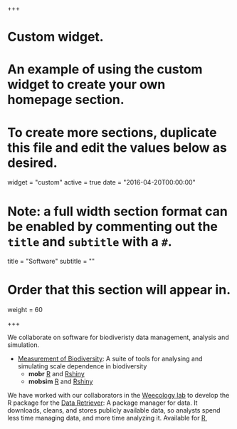 +++
# Custom widget.
# An example of using the custom widget to create your own homepage section.
# To create more sections, duplicate this file and edit the values below as desired.
widget = "custom"
active = true
date = "2016-04-20T00:00:00"

# Note: a full width section format can be enabled by commenting out the `title` and `subtitle` with a `#`.
title = "Software"
subtitle = ""

# Order that this section will appear in.
weight = 60

+++

We collaborate on software for biodiveristy data management, analysis and simulation. 

- [Measurement of Biodiversity](https://github.com/MoBiodiv/): A suite of tools for analysing and simulating scale dependence in biodiversity
    * **mobr** [R](https://github.com/MoBiodiv/mobr) and [Rshiny](https://github.com/MoBiodiv/mobr_app)
    * **mobsim** [R](https://github.com/MoBiodiv/mobsim) and [Rshiny](https://github.com/MoBiodiv/mobsim_app)

We have worked with our collaborators in the [Weecology lab](https://weecology.org) to develop the R package for the [Data Retriever](https://www.data-retriever.org/): A package manager for data. It downloads, cleans, and stores publicly available data, so analysts
  spend less time managing data, and more time analyzing it. Available
  for
  [R](https://github.com/ropensci/rdataretriever),


